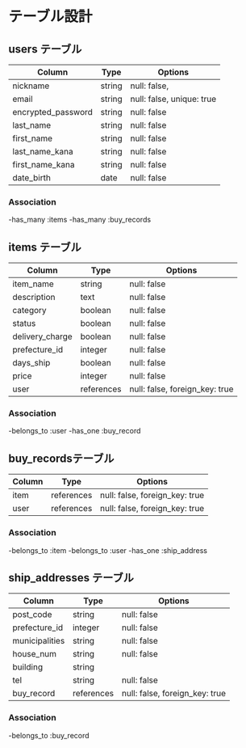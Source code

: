 # テーブル設計

## users テーブル

| Column             | Type    | Options                            |
| ------------------ | ------- | ---------------------------------- |
| nickname           | string  | null: false,                       |
| email              | string  | null: false, unique: true          |
| encrypted_password | string  | null: false                        |
| last_name          | string  | null: false                        |
| first_name         | string  | null: false                        |
| last_name_kana     | string  | null: false                        |
| first_name_kana    | string  | null: false                        |
| date_birth         | date    | null: false                        |

### Association

-has_many :items
-has_many :buy_records

## items テーブル

| Column             | Type        | Options                        |
| ------------------ | ----------- | ------------------------------ |
| item_name          | string      | null: false                    | 
| description        | text        | null: false                    | 
| category           | boolean     | null: false                    | 
| status             | boolean     | null: false                    | 
| delivery_charge    | boolean     | null: false                    | 
| prefecture_id      | integer     | null: false                    | 
| days_ship          | boolean     | null: false                    | 
| price              | integer     | null: false                    | 
| user               | references  | null: false, foreign_key: true | 

### Association

-belongs_to :user
-has_one    :buy_record

## buy_recordsテーブル

| Column             | Type        | Options                        |
| ------------------ | ----------- | ------------------------------ |
| item               | references  | null: false, foreign_key: true | 
| user               | references  | null: false, foreign_key: true | 

### Association

-belongs_to :item
-belongs_to :user
-has_one    :ship_address

## ship_addresses テーブル

| Column             | Type        | Options                        |
| ------------------ | ----------- | ------------------------------ |
| post_code          | string      | null: false                    |
| prefecture_id      | integer     | null: false                    | 
| municipalities     | string      | null: false                    |
| house_num          | string      | null: false                    |
| building           | string      |                                |
| tel                | string      | null: false                    | 
| buy_record         | references  | null: false, foreign_key: true | 

### Association

-belongs_to :buy_record